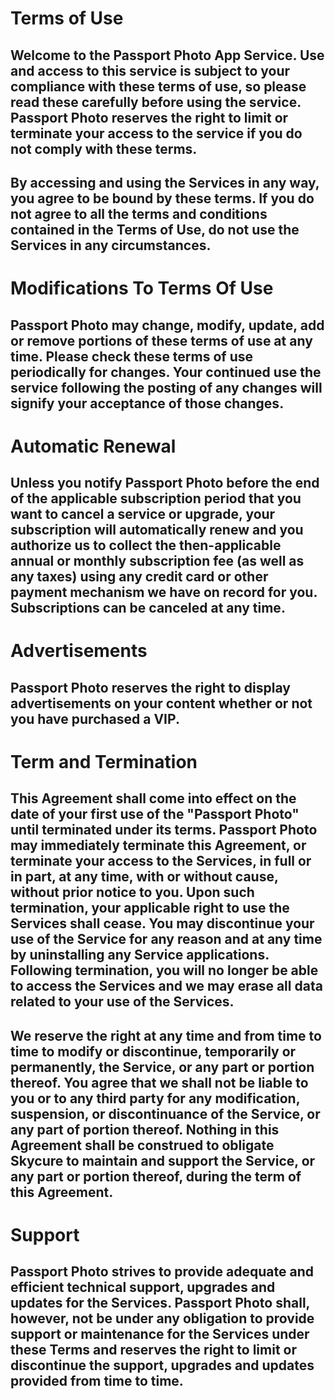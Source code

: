 # Terms of Use
##      Welcome to the Passport Photo  App Service. Use and access to this service is subject to your compliance with these terms of use, so please read these carefully before using the service. Passport Photo reserves the right to limit or terminate your access to the service if you do not comply with these terms.
##      By accessing and using the Services in any way, you agree to be bound by these terms. If you do not agree to all the terms and conditions contained in the Terms of Use, do not use the Services in any circumstances.
# Modifications To Terms Of Use
##      Passport Photo may change, modify, update, add or remove portions of these terms of use at any time. Please check these terms of use periodically for changes. Your continued use the service following the posting of any changes will signify your acceptance of those changes.
# Automatic Renewal
##      Unless you notify Passport Photo before the end of the applicable subscription period that you want to cancel a service or upgrade, your subscription will automatically renew and you authorize us to collect the then-applicable annual or monthly subscription fee (as well as any taxes) using any credit card or other payment mechanism we have on record for you. Subscriptions can be canceled at any time.
# Advertisements
##      Passport Photo reserves the right to display advertisements on your content whether or not you have purchased a VIP.
# Term and Termination
##      This Agreement shall come into effect on the date of your first use of the "Passport Photo" until terminated under its terms. Passport Photo may immediately terminate this Agreement, or terminate your access to the Services, in full or in part, at any time, with or without cause, without prior notice to you. Upon such termination, your applicable right to use the Services shall cease. You may discontinue your use of the Service for any reason and at any time by uninstalling any Service applications. Following termination, you will no longer be able to access the Services and we may erase all data related to your use of the Services.
##      We reserve the right at any time and from time to time to modify or discontinue, temporarily or permanently, the Service, or any part or portion thereof. You agree that we shall not be liable to you or to any third party for any modification, suspension, or discontinuance of the Service, or any part of portion thereof. Nothing in this Agreement shall be construed to obligate Skycure to maintain and support the Service, or any part or portion thereof, during the term of this Agreement.
# Support
##      Passport Photo strives to provide adequate and efficient technical support, upgrades and updates for the Services. Passport Photo shall, however, not be under any obligation to provide support or maintenance for the Services under these Terms and reserves the right to limit or discontinue the support, upgrades and updates provided from time to time.
